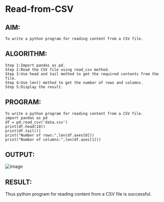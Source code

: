 # Read-from-CSV

## AIM:
```
To write a python program for reading content from a CSV file.
```
## ALGORITHM:
```
Step 1:Import pandas as pd.
Step 2:Read the CSV file using read_csv method.
Step 3:Use head and tail method to get the required contents from the file.
Step 4:Use len() method to get the number of rows and columns.
Step 5:Display the result.
```

## PROGRAM:
```
To write a python program for reading content from a CSV file.
import pandas as pd
df = pd.read_csv('data.csv')
print(df.head(10))
print(df.tail())
print("Number of rows:",len(df.axes[0]))
print("Number of columns:",len(df.axes[1]))
```

## OUTPUT:
![image](https://github.com/srisrisaranya/Read-from-CSV/assets/148516638/abee815f-2e74-4dc8-8aaf-f2c9cfc2feab)


## RESULT:
Thus python program for reading content from a CSV file is successful.
